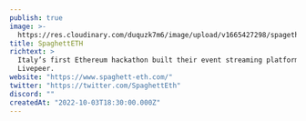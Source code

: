 ```yaml
---
publish: true
image: >-
  https://res.cloudinary.com/duquzk7m6/image/upload/v1665427298/spagetheth_bd2a0t.png
title: SpaghettETH
richtext: >
  Italy’s first Ethereum hackathon built their event streaming platform with
  Livepeer.
website: "https://www.spaghett-eth.com/"
twitter: "https://twitter.com/SpaghettEth"
discord: ""
createdAt: "2022-10-03T18:30:00.000Z"
---
```

